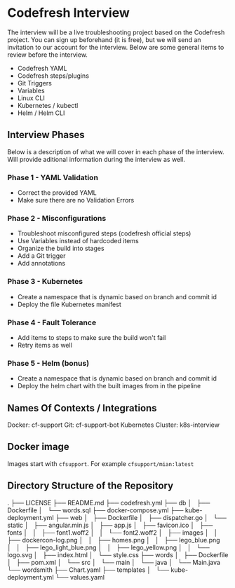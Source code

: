 # Codefresh Interview

The interview will be a live troubleshooting project based on the Codefresh project.  You can sign up beforehand (it is free), but we will send an invitation to our account for the interview. Below are some general items to review before the interview.

- Codefresh YAML
- Codefresh steps/plugins
- Git Triggers
- Variables
- Linux CLI
- Kubernetes / kubectl
- Helm / Helm CLI

## Interview Phases

Below is a description of what we will cover in each phase of the interview. Will provide aditional information during the interview as well.

### Phase 1 - YAML Validation

- Correct the provided YAML
- Make sure there are no Validation Errors

### Phase 2 - Misconfigurations

- Troubleshoot misconfigured steps (codefresh official steps)
- Use Variables instead of hardcoded items
- Organize the build into stages
- Add a Git trigger
- Add annotations

### Phase 3 - Kubernetes

- Create a namespace that is dynamic based on branch and commit id
- Deploy the file Kubernetes manifest 

### Phase 4 - Fault Tolerance

- Add items to steps to make sure the build won't fail
- Retry items as well

### Phase 5 - Helm (bonus)

- Create a namespace that is dynamic based on branch and commit id
- Deploy the helm chart with the built images from in the pipeline

## Names Of Contexts / Integrations

Docker: cf-support
Git: cf-support-bot
Kubernetes Cluster: k8s-interview

## Docker image

Images start with `cfsupport`. For example `cfsupport/mian:latest`

## Directory Structure of the Repository

.
├── LICENSE
├── README.md
├── codefresh.yml
├── db
│   ├── Dockerfile
│   └── words.sql
├── docker-compose.yml
├── kube-deployment.yml
├── web
│   ├── Dockerfile
│   ├── dispatcher.go
│   └── static
│       ├── angular.min.js
│       ├── app.js
│       ├── favicon.ico
│       ├── fonts
│       │   ├── font1.woff2
│       │   └── font2.woff2
│       ├── images
│       │   ├── dockercon-log.png
│       │   ├── homes.png
│       │   ├── lego_blue.png
│       │   ├── lego_light_blue.png
│       │   ├── lego_yellow.png
│       │   └── logo.svg
│       ├── index.html
│       └── style.css
├── words
│   ├── Dockerfile
│   ├── pom.xml
│   └── src
│       └── main
│           └── java
│               └── Main.java
└── wordsmith
    ├── Chart.yaml
    ├── templates
    │   └── kube-deployment.yml
    └── values.yaml
